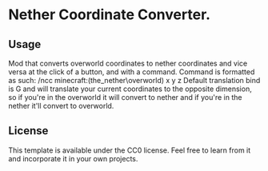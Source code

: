 # Nether Coordinate Converter.

## Usage

Mod that converts overworld coordinates to nether coordinates and vice versa at the click of a button, and with a command. Command is formatted as such:
/ncc minecraft:(the_nether\overworld) x y z
Default translation bind is G and will translate your current coordinates to the opposite dimension, so if you're in the overworld it will convert to nether and if you're in the nether it'll convert to overworld.

## License

This template is available under the CC0 license. Feel free to learn from it and incorporate it in your own projects.

